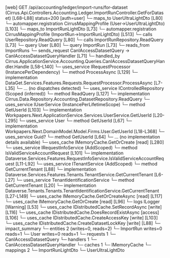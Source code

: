 [web] GET /api/accounting/ledger/import-runs/for-dataset  (Cirrus.Api.Controllers.Accounting.Ledger.ImportRunController.GetForDataset)  [L68–L88] status=200 [auth=user]
  └─ maps_to UserUltraLightDto [L80]
    └─ automapper.registration CirrusMappingProfile (User->UserUltraLightDto) [L103]
  └─ maps_to ImportRunLightDto [L73]
    └─ automapper.registration CirrusMappingProfile (ImportRun->ImportRunLightDto) [L513]
  └─ calls UserRepository.ReadQuery [L80]
  └─ calls ImportRunRepository.ReadQuery [L73]
  └─ query User [L80]
  └─ query ImportRun [L73]
    └─ reads_from ImportRuns
  └─ sends_request CanIAccessDatasetQuery -> CanIAccessDatasetQueryHandler [L71]
    └─ handled_by Cirrus.ApplicationService.Accounting.Queries.CanIAccessDatasetQueryHandler.Handle [L58–L140]
      └─ uses_service IRequestProcessor (InstancePerDependency)
        └─ method ProcessAsync [L129]
          └─ implementation DataGet.Services.Features.Requests.RequestProcessor.ProcessAsync [L7-L35]
            └─ ... (no dispatches detected)
      └─ uses_service IControlledRepository<Dataset> (Scoped (inferred))
        └─ method ReadQuery [L127]
          └─ implementation Cirrus.Data.Repository.Accounting.DatasetRepository.ReadQuery
      └─ uses_service IUserService (InstancePerLifetimeScope)
        └─ method GetUserId [L103]
          └─ implementation Workpapers.Next.ApplicationService.Services.UserService.GetUserId [L20-L295]
            └─ uses_service User
              └─ method GetUserId [L67]
                └─ implementation Workpapers.Next.DomainModel.Model.Firms.User.GetUserId [L18-L368]
            └─ uses_service Guid?
              └─ method GetUserId [L64]
                └─ ... (no implementation details available)
            └─ uses_cache IMemoryCache.GetOrCreate [read] [L280]
      └─ uses_service IRequestInfoService (AddScoped)
        └─ method IsValidServiceAccountRequest [L101]
          └─ implementation Dataverse.Services.Features.RequestInfoService.IsValidServiceAccountRequest [L11-L92]
      └─ uses_service ITenantService (AddScoped)
        └─ method GetCurrentTenant [L88]
          └─ implementation Dataverse.Services.Features.Tenants.TenantService.GetCurrentTenant [L6-L27]
            └─ uses_service TenantIdentificationService
              └─ method GetCurrentTenant [L20]
                └─ implementation Dataverse.Tenants.Tenants.TenantIdentificationService.GetCurrentTenant [L27-L149]
                  └─ uses_cache IMemoryCache.GetOrCreateAsync [read] [L117]
                  └─ uses_cache IMemoryCache.GetOrCreate [read] [L96]
                  └─ logs ILogger<ITenantIdentificationService> [Warning] [L53]
      └─ uses_cache IDistributedCache.SetRecordAsync [write] [L116]
      └─ uses_cache IDistributedCache.DoesRecordExistAsync [access] [L106]
      └─ uses_cache IDistributedCache.CreateAccessKey [write] [L103]
      └─ uses_cache IDistributedCache.CreateDatasetLockKey [write] [L88]
  └─ impact_summary
    └─ entities 2 (writes=0, reads=2)
      └─ ImportRun writes=0 reads=1
      └─ User writes=0 reads=1
    └─ requests 1
      └─ CanIAccessDatasetQuery
    └─ handlers 1
      └─ CanIAccessDatasetQueryHandler
    └─ caches 1
      └─ IMemoryCache
    └─ mappings 2
      └─ ImportRunLightDto
      └─ UserUltraLightDto

